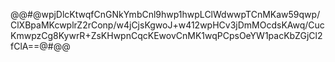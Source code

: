 @@#@wpjDlcKtwqfCnGNkYmbCnl9hwp1hwpLClWdwwpTCnMKaw59qwp/ClXBpaMKcwplrZ2rConp/w4jCjsKgwoJ+w412wpHCv3jDmMOcdsKAwq/CucKmwpzCg8KywrR+ZsKHwpnCqcKEwovCnMK1wqPCpsOeYW1pacKbZGjCl2fClA==@#@@
